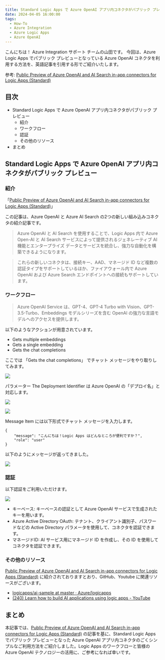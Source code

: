 ```yaml
---
title: Standard Logic Apps で Azure OpenAI アプリ内コネクタがパブリック プレビュー
date: 2024-04-05 16:00:00
tags:
  - How-To
  - Azure Integration
  - Azure Logic Apps 
  - Azure OpenAI
---
```


こんにちは！ Azure Integration サポート チームの山田です。
今回は、Azure Logic Apps でパブリック プレビューとなっている Azure OpenAI コネクタを利用する方法を、英語記事を引用する形でご紹介いたします。

参考: [Public Preview of Azure OpenAI and AI Search in-app connectors for Logic Apps (Standard)](https://techcommunity.microsoft.com/t5/azure-integration-services-blog/public-preview-of-azure-openai-and-ai-search-in-app-connectors/ba-p/4049584) 


<!-- more -->

## 目次
- Standard Logic Apps で Azure OpenAI アプリ内コネクタがパブリック プレビュー
    - 紹介
    - ワークフロー
    - 認証
    - その他のリソース
- まとめ

## Standard Logic Apps で Azure OpenAI アプリ内コネクタがパブリック プレビュー

### 紹介

「[Public Preview of Azure OpenAI and AI Search in-app connectors for Logic Apps (Standard)](https://techcommunity.microsoft.com/t5/azure-integration-services-blog/public-preview-of-azure-openai-and-ai-search-in-app-connectors/ba-p/4049584)」

この記事は、Azure OpenAI と Azure AI Search の2つの新しい組み込みコネクタの紹介記事です。


> Azure OpenAI と AI Search を使用することで、Logic Apps 内で Azure Open-AI と AI Search サービスによって提供されるジェネレーティブ AI 機能とエンタープライズ データとサービスを統合し、強力な自動化を構築できるようになります。

> これらの新しいコネクタは、接続キー、AAD、マネージド ID など複数の認証タイプをサポートしているほか、ファイアウォール内で Azure OpenAI および Azure Search エンドポイントへの接続もサポートしています。


### ワークフロー

> Azure OpenAI Service は、GPT-4、GPT-4 Turbo with Vision、GPT-3.5-Turbo、Embeddings モデルシリーズを含む OpenAI の強力な言語モデルへのアクセスを提供します。

以下のようなアクションが用意されています。

- Gets multiple embeddings
- Gets a single embedding
- Gets the chat completions

ここでは 「Gets the chat completions」 でチャット メッセージをやり取りしてみます。

![](./LogicApps-AOAI/LogicApps-AOAI-1.png)


パラメーター The Deployment Identifier は Azure OpenAI の「デプロイ名」と対応します。

![](./LogicApps-AOAI/LogicApps-AOAI-4.png)

![](./LogicApps-AOAI/LogicApps-AOAI-5.png)


Message Item には以下形式でチャット メッセージを入力します。

```
{
    "message": "こんにちは！Logic Apps はどんなところが便利ですか？",
    "role": "user"
}
```

以下のようにメッセージが返ってきました。

![](./LogicApps-AOAI/LogicApps-AOAI-3.png)


### 認証

以下認証をご利用いただけます。

![](./LogicApps-AOAI/LogicApps-AOAI-2.png)

- キーベース: キーベースの認証として Azure OpenAI サービスで生成されたキーを用います。
- Azure Active Directory OAuth: テナント、クライアント識別子、パスワードなどの Active Directory パラメータを使用して、コネクタを認証できます。
- マネージドID: AI サービス用にマネージド ID を作成し、その ID を使用してコネクタを認証できます。


### その他のリソース

[Public Preview of Azure OpenAI and AI Search in-app connectors for Logic Apps (Standard)](https://techcommunity.microsoft.com/t5/azure-integration-services-blog/public-preview-of-azure-openai-and-ai-search-in-app-connectors/ba-p/4049584) に紹介されておりますとおり、GitHub、Youtube に関連リソースがございます。

- [logicapps/ai-sample at master · Azure/logicapps](https://github.com/Azure/logicapps/tree/master/ai-sample)
- [(240) Learn how to build AI applications using logic apps - YouTube](https://www.youtube.com/watch?v=tiU5yCvMW9o)

## まとめ

本記事では、[Public Preview of Azure OpenAI and AI Search in-app connectors for Logic Apps (Standard)](https://techcommunity.microsoft.com/t5/azure-integration-services-blog/public-preview-of-azure-openai-and-ai-search-in-app-connectors/ba-p/4049584) の記事を基に、Standard Logic Apps でパブリック プレビューとなった Azure OpenAI アプリ内コネクタのごくシンプルなご利用方法をご紹介しました。Logic Apps のワークフローと皆様の Azure OpenAI テクノロジーの活用に、ご参考になれば幸いです。

